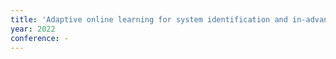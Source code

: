 ```yaml
---
title: 'Adaptive online learning for system identification and in-advance optimization under long feedback delay and concept drift in cigarette production'
year: 2022
conference: -
---
```

